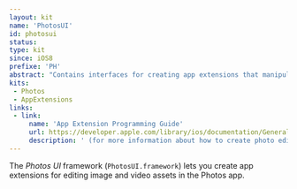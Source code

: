 ```yaml
---
layout: kit
name: 'PhotosUI'
id: photosui
status: 
type: kit
since: iOS8
prefixe: 'PH'
abstract: "Contains interfaces for creating app extensions that manipulate photo and video assets."
kits:
 - Photos
 - AppExtensions
links:
 - link:
     name: 'App Extension Programming Guide'
     url: https://developer.apple.com/library/ios/documentation/General/Conceptual/ExtensibilityPG/index.html#//apple_ref/doc/uid/TP40014214
     description: ' (for more information about how to create photo editing extensions)'
---
```


The *Photos UI* framework (`PhotosUI.framework`) lets you create app extensions for editing image and video assets in the Photos app.